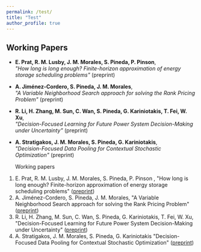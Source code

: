 ```yaml
---
permalink: /test/
title: "Test"
author_profile: true
---
```


## Working Papers

- **E. Prat, R. M. Lusby, J. M. Morales, S. Pineda, P. Pinson**,  
  *"How long is long enough? Finite-horizon approximation of energy storage scheduling problems"* (preprint)

- **A. Jiménez-Cordero, S. Pineda, J. M. Morales**,  
  *"A Variable Neighborhood Search approach for solving the Rank Pricing Problem"* (preprint)

- **R. Li, H. Zhang, M. Sun, C. Wan, S. Pineda, G. Kariniotakis, T. Fei, W. Xu**,  
  *"Decision-Focused Learning for Future Power System Decision-Making under Uncertainty"* (preprint)

- **A. Stratigakos, J. M. Morales, S. Pineda, G. Kariniotakis**,  
  *"Decision-Focused Data Pooling for Contextual Stochastic Optimization"* (preprint)

  Working papers

1.  E. Prat, R. M. Lusby, J. M. Morales, S. Pineda, P. Pinson , "How long is long enough? Finite-horizon approximation of energy storage scheduling problems" ([preprint](https://arxiv.org/abs/2411.17463))
2.  A. Jiménez-Cordero, S. Pineda, J. M. Morales, "A Variable Neighborhood Search approach for solving the Rank Pricing Problem" ([preprint](https://arxiv.org/abs/2405.15702))
3.  R. Li, H. Zhang, M. Sun, C. Wan, S. Pineda, G. Kariniotakis, T. Fei, W. Xu, "Decision-Focused Learning for Future Power System Decision-Making under Uncertainty" ([preprint](https://arxiv.org/abs/2401.03680))
4.  A. Stratigakos, J. M. Morales, S. Pineda, G. Kariniotakis "Decision-Focused Data Pooling for Contextual Stochastic Optimization" ([preprint](https://hal.science/hal-04268454))
